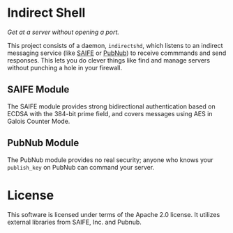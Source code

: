 # Indirect Shell
*Get at a server without opening a port.*

This project consists of a daemon, `indirectshd`, which listens to an indirect messaging service (like [SAIFE](https://www.saifeinc.com/)  or [PubNub](https://www.pubnub.com/)) to receive commmands and send responses. This lets you do clever things like find and manage servers without punching a hole in your firewall.

## SAIFE Module
The SAIFE module provides strong bidirectional authentication based on ECDSA with the 384-bit prime field, and covers messages using AES in Galois Counter Mode.

## PubNub Module
The PubNub module provides no real security; anyone who knows your `publish_key` on PubNub can command your server.

# License
This software is licensed under terms of the Apache 2.0 license. It utilizes external libraries from SAIFE, Inc. and Pubnub.

